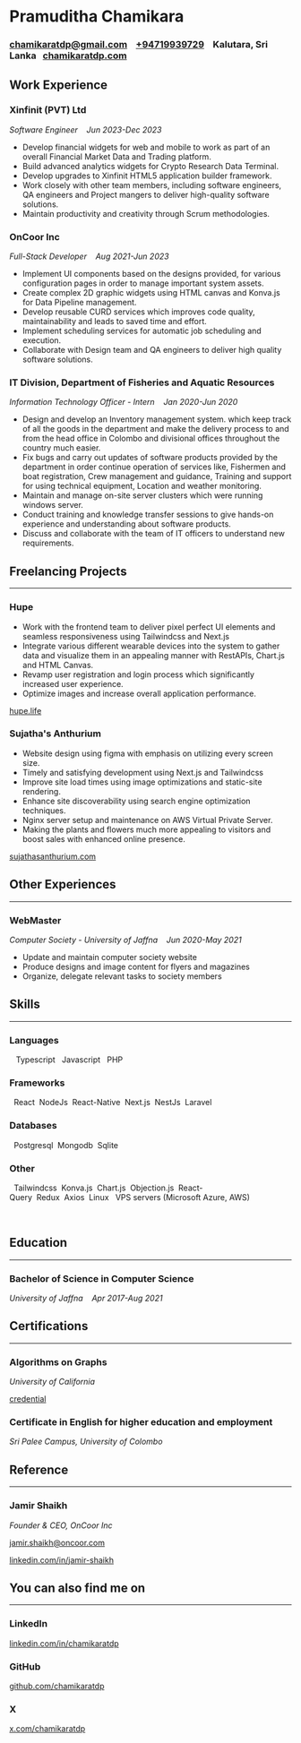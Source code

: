 # **Pramuditha Chamikara**


### [chamikaratdp@gmail.com](mailto:chamikaratdp@gmail.com) &nbsp;&nbsp; [+94719939729](tel:+94719939729) &nbsp;&nbsp; Kalutara, Sri Lanka &nbsp;&nbsp;[chamikaratdp.com](https://chamikaratdp.com)



## **Work Experience**

### **Xinfinit (PVT) Ltd**

*Software Engineer &nbsp;&nbsp;  Jun 2023-Dec 2023*

- Develop financial widgets for web and mobile to work as part of an overall Financial Market Data and Trading platform.
- Build advanced analytics widgets for Crypto Research Data Terminal.
- Develop upgrades to Xinfinit HTML5 application builder framework.
- Work closely with other team members, including software engineers, QA engineers and Project mangers to deliver high-quality software solutions.
- Maintain productivity and creativity through Scrum methodologies.


### **OnCoor Inc**

*Full-Stack Developer &nbsp;&nbsp;  Aug 2021-Jun 2023*

- Implement UI components based on the designs provided, for various configuration pages in order to manage important system assets.
- Create complex 2D graphic widgets using HTML canvas and Konva.js for Data Pipeline management.
- Develop reusable CURD services which improves code quality, maintainability and leads to saved time and effort.
- Implement scheduling services for automatic job scheduling and execution.
- Collaborate with Design team and QA engineers to deliver high quality software solutions.


### **IT Division, Department of Fisheries and Aquatic Resources**

*Information Technology Officer - Intern &nbsp;&nbsp;  Jan 2020-Jun 2020*

- Design and develop an Inventory management system. which keep track of all the goods in the department and make the delivery process to and from the head office in Colombo and divisional offices throughout the country much easier.
- Fix bugs and carry out updates of software products provided by the department in order continue operation of services like, Fishermen and boat registration, Crew management and guidance, Training and support for using technical equipment, Location and weather monitoring.
- Maintain and manage on-site server clusters which were running windows server.
- Conduct training and knowledge transfer sessions to give hands-on experience and understanding about software products.
- Discuss and collaborate with the team of IT officers to understand new requirements.




## **Freelancing Projects**
---

### **Hupe**

- Work with the frontend team to deliver pixel perfect UI elements and seamless responsiveness using Tailwindcss and Next.js
- Integrate various different wearable devices into the system to gather data and visualize them in an appealing manner with RestAPIs, Chart.js and HTML Canvas.
- Revamp user registration and login process which significantly increased user experience.
- Optimize images and increase overall application performance.

[hupe.life](https://hupe.life)


### **Sujatha's Anthurium**

- Website design using figma with emphasis on utilizing every screen size.
- Timely and satisfying development using Next.js and Tailwindcss
- Improve site load times using image optimizations and static-site rendering.
- Enhance site discoverability using search engine optimization techniques.
- Nginx server setup and maintenance on AWS Virtual Private Server.
- Making the plants and flowers much more appealing to visitors and boost sales with enhanced online presence.


[sujathasanthurium.com](https://sujathasanthurium.com)




## **Other Experiences**
---

### **WebMaster**

*Computer Society - University of Jaffna &nbsp;&nbsp; Jun 2020-May 2021*

- Update and maintain computer society website
- Produce designs and image content for flyers and magazines
- Organize, delegate relevant tasks to society members



## **Skills**
---


### **Languages**

&nbsp;&nbsp; Typescript&nbsp;&nbsp; Javascript&nbsp;&nbsp; PHP

### **Frameworks**

&nbsp;&nbsp;React&nbsp;&nbsp;NodeJs&nbsp;&nbsp;React-Native&nbsp;&nbsp;Next.js&nbsp;&nbsp;NestJs&nbsp;&nbsp;Laravel

### **Databases**

&nbsp;&nbsp;Postgresql&nbsp;&nbsp;Mongodb&nbsp;&nbsp;Sqlite

### **Other**

&nbsp;&nbsp;Tailwindcss&nbsp;&nbsp;Konva.js&nbsp;&nbsp;Chart.js&nbsp;&nbsp;Objection.js&nbsp;&nbsp;React-Query&nbsp;&nbsp;Redux&nbsp;&nbsp;Axios&nbsp;&nbsp;Linux&nbsp;&nbsp;&nbsp;VPS servers (Microsoft Azure, AWS)



&nbsp;


## **Education**
---

### **Bachelor of Science in Computer Science**

*University of Jaffna  &nbsp;&nbsp;  Apr 2017-Aug 2021*




## **Certifications**
---

### **Algorithms on Graphs**

*University of California*

[credential](https://coursera.org/share/37748a8b7af7b9acc2a52b7936942c4b)



### **Certificate in English for higher education and employment**

*Sri Palee Campus, University of Colombo*





## **Reference**
---

### **Jamir Shaikh**

*Founder & CEO, OnCoor Inc*

[jamir.shaikh@oncoor.com](mailto:jamir.shaikh@oncoor.com)

[linkedin.com/in/jamir-shaikh](https://www.linkedin.com/in/jamir-shaikh-471661)





## You can also find me on
---

### LinkedIn

[linkedin.com/in/chamikaratdp](https://www.linkedin.com/in/chamikaratdp)

### GitHub

[github.com/chamikaratdp](https://github.com/chamikaratdp)

### X

[x.com/chamikaratdp](https://x.com/chamikaratdp)
